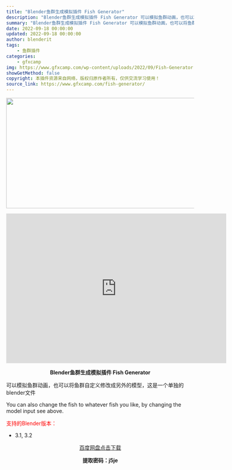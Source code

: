 ```yaml
---
title: "Blender鱼群生成模拟插件 Fish Generator"
description: "Blender鱼群生成模拟插件 Fish Generator 可以模拟鱼群动画，也可以将鱼群自定义修改成另外的模型，这是一个单独的blender文件 You can also change the f..."
summary: "Blender鱼群生成模拟插件 Fish Generator 可以模拟鱼群动画，也可以将鱼群自定义修改成另外的模型，这是一个单独的blender文件 You can also change the f..."
date: 2022-09-18 00:00:00
updated: 2022-09-18 00:00:00
author: blenderit
tags: 
    - 鱼群插件
categories:
    - gfxcamp
img: https://www.gfxcamp.com/wp-content/uploads/2022/09/Fish-Generator.jpg
showGetMethod: false
copyright: 本插件资源来自网络，版权归原作者所有，仅供交流学习使用！
source_link: https://www.gfxcamp.com/fish-generator/
---
```

<div><p><img decoding="async" class="aligncenter size-full wp-image-106985" src="https://www.gfxcamp.com/wp-content/uploads/2022/09/Fish-Generator.jpg" data-src="https://www.gfxcamp.com/wp-content/uploads/2022/09/Fish-Generator.jpg" alt="" width="590" height="295" data-srcset="https://www.gfxcamp.com/wp-content/uploads/2022/09/Fish-Generator.jpg 590w, https://www.gfxcamp.com/wp-content/uploads/2022/09/Fish-Generator-150x75.jpg 150w" data-sizes="(max-width: 590px) 100vw, 590px"></p><p style="text-align: center;"><iframe loading="lazy" src="https://player.youku.com/embed/XNTkwNDMyOTEzMg==" width="590" height="400" frameborder="0" allowfullscreen="allowfullscreen" data-mce-fragment="1"></iframe></p><p style="text-align: center;"><strong>Blender鱼群生成模拟插件 Fish Generator</strong></p><p>可以模拟鱼群动画，也可以将鱼群自定义修改成另外的模型，这是一个单独的blender文件</p><p>You can also change the fish to whatever fish you like, by changing the model input see above.</p><p style="text-align: left;"><span style="color: #ff0000;">支持的Blender版本：</span></p><ul>
<li style="text-align: left;">3.1, 3.2</li>
</ul><p style="text-align: center;"><a class="maxbutton-3 maxbutton maxbutton-baidu" target="_blank" rel="noopener" href="https://pan.baidu.com/s/1BKT1M85gR6pmxsv0TWvsRA?pwd=j5je"><span class="mb-text">百度网盘点击下载</span></a></p><p style="text-align: center;"><strong>提取密码：j5je</strong></p></div>